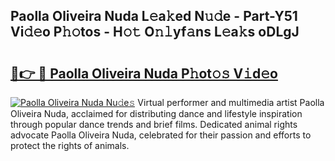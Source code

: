 ## Paolla Oliveira Nuda L𝚎a𝚔ed N𝚞𝚍e - Part-Y51 Vi𝚍𝚎o P𝚑𝚘tos - H𝚘𝚝 O𝚗𝚕yf𝚊ns L𝚎a𝚔s oDLgJ

# <h2><a href="http://kfe38ry.oniu.top/?m=Paolla+Oliveira+Nuda">🔗👉 🔴 Paolla Oliveira Nuda P𝚑ot𝚘𝚜 V𝚒d𝚎o</a></h2>

[![Paolla Oliveira Nuda Nu𝚍e𝚜](https://i.imgur.com/0qMVB7G.gif)](http://kfe38ry.oniu.top/?m=Paolla+Oliveira+Nuda)
Virtual performer and multimedia artist Paolla Oliveira Nuda, acclaimed for distributing dance and lifestyle inspiration through popular dance trends and brief films. Dedicated animal rights advocate Paolla Oliveira Nuda, celebrated for their passion and efforts to protect the rights of animals.  

